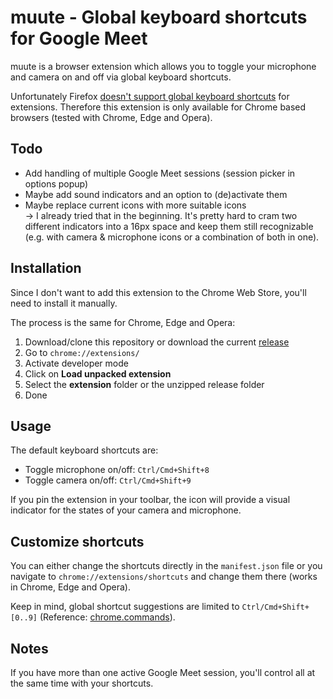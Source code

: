 # muute - Global keyboard shortcuts for Google Meet

muute is a browser extension which allows you to toggle your microphone and camera on and off via global keyboard shortcuts.

Unfortunately Firefox [doesn't support global keyboard shortcuts](https://developer.mozilla.org/en-US/docs/Mozilla/Add-ons/WebExtensions/manifest.json/commands#browser_compatibility) for extensions. Therefore this extension is only available for Chrome based browsers (tested with Chrome, Edge and Opera).

## Todo

- Add handling of multiple Google Meet sessions (session picker in options popup)
- Maybe add sound indicators and an option to (de)activate them
- Maybe replace current icons with more suitable icons  
  → I already tried that in the beginning. It's pretty hard to cram two different indicators into a 16px space and keep them still recognizable (e.g. with camera & microphone icons or a combination of both in one).

## Installation

Since I don't want to add this extension to the Chrome Web Store, you'll need to install it manually.

The process is the same for Chrome, Edge and Opera:

1. Download/clone this repository or download the current [release](https://github.com/stffffn/muute/releases)
2. Go to `chrome://extensions/`
3. Activate developer mode
4. Click on **Load unpacked extension**
5. Select the **extension** folder or the unzipped release folder
6. Done

## Usage

The default keyboard shortcuts are:

- Toggle microphone on/off: `Ctrl/Cmd+Shift+8`
- Toggle camera on/off: `Ctrl/Cmd+Shift+9`

If you pin the extension in your toolbar, the icon will provide a visual indicator for the states of your camera and microphone.

## Customize shortcuts

You can either change the shortcuts directly in the `manifest.json` file or you navigate to `chrome://extensions/shortcuts` and change them there (works in Chrome, Edge and Opera).

Keep in mind, global shortcut suggestions are limited to `Ctrl/Cmd+Shift+[0..9]` (Reference: [chrome.commands](https://developer.chrome.com/docs/extensions/reference/commands/#scope)).

## Notes

If you have more than one active Google Meet session, you'll control all at the same time with your shortcuts.
